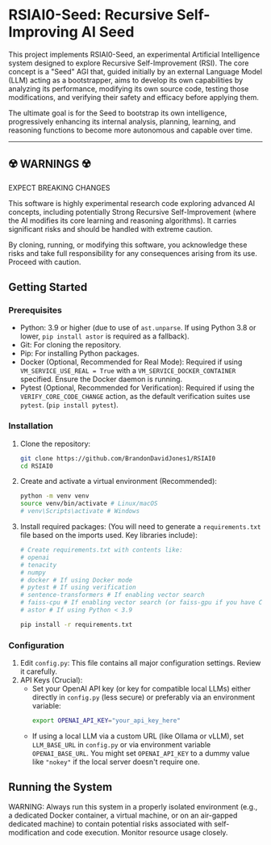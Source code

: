 # RSIAI0-Seed: Recursive Self-Improving AI Seed

This project implements RSIAI0-Seed, an experimental Artificial Intelligence system designed to explore Recursive Self-Improvement (RSI). The core concept is a "Seed" AGI that, guided initially by an external Language Model (LLM) acting as a bootstrapper, aims to develop its own capabilities by analyzing its performance, modifying its own source code, testing those modifications, and verifying their safety and efficacy before applying them.

The ultimate goal is for the Seed to bootstrap its own intelligence, progressively enhancing its internal analysis, planning, learning, and reasoning functions to become more autonomous and capable over time.

---

## ☢️ WARNINGS ☢️

EXPECT BREAKING CHANGES

This software is highly experimental research code exploring advanced AI concepts, including potentially Strong Recursive Self-Improvement (where the AI modifies its core learning and reasoning algorithms). It carries significant risks and should be handled with extreme caution. 

By cloning, running, or modifying this software, you acknowledge these risks and take full responsibility for any consequences arising from its use. Proceed with caution.

## Getting Started

### Prerequisites

-   Python: 3.9 or higher (due to use of `ast.unparse`. If using Python 3.8 or lower, `pip install astor` is required as a fallback).
-   Git: For cloning the repository.
-   Pip: For installing Python packages.
-   Docker (Optional, Recommended for Real Mode): Required if using `VM_SERVICE_USE_REAL = True` with a `VM_SERVICE_DOCKER_CONTAINER` specified. Ensure the Docker daemon is running.
-   Pytest (Optional, Recommended for Verification): Required if using the `VERIFY_CORE_CODE_CHANGE` action, as the default verification suites use `pytest`. (`pip install pytest`).

### Installation

1.  Clone the repository:
    ```bash
    git clone https://github.com/BrandonDavidJones1/RSIAI0
    cd RSIAI0
    ```
2.  Create and activate a virtual environment (Recommended):
    ```bash
    python -m venv venv
    source venv/bin/activate # Linux/macOS
    # venv\Scripts\activate # Windows
    ```
3.  Install required packages:
    (You will need to generate a `requirements.txt` file based on the imports used. Key libraries include):
    ```bash
    # Create requirements.txt with contents like:
    # openai
    # tenacity
    # numpy
    # docker # If using Docker mode
    # pytest # If using verification
    # sentence-transformers # If enabling vector search
    # faiss-cpu # If enabling vector search (or faiss-gpu if you have CUDA setup)
    # astor # If using Python < 3.9

    pip install -r requirements.txt
    ```

### Configuration

1.  Edit `config.py`: This file contains all major configuration settings. Review it carefully.
2.  API Keys (Crucial):
    -   Set your OpenAI API key (or key for compatible local LLMs) either directly in `config.py` (less secure) or preferably via an environment variable:
        ```bash
        export OPENAI_API_KEY="your_api_key_here"
        ```
    -   If using a local LLM via a custom URL (like Ollama or vLLM), set `LLM_BASE_URL` in `config.py` or via environment variable `OPENAI_BASE_URL`. You might set `OPENAI_API_KEY` to a dummy value like `"nokey"` if the local server doesn't require one.

## Running the System

WARNING: Always run this system in a properly isolated environment (e.g., a dedicated Docker container, a virtual machine, or on an air-gapped dedicated machine) to contain potential risks associated with self-modification and code execution. Monitor resource usage closely.
